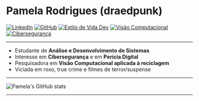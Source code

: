 # Pamela Rodrigues (draedpunk)

[![LinkedIn](https://img.shields.io/badge/LinkedIn-PamelaRodrigues-blue?logo=linkedin)](https://www.linkedin.com/in/rodrigues-pamela)
[![GitHub](https://img.shields.io/badge/GitHub-draedpunk-black?logo=github)](https://github.com/draedpunk)
[![Estilo de Vida Dev](https://img.shields.io/badge/Dev_Lifestyle-Night%20Coder-ff69b4)]()
[![Visão Computacional](https://img.shields.io/badge/Projetos-Vision_AI-green)]()
[![Cibersegurança](https://img.shields.io/badge/Foco-Cybersec-critical)]()

---

- Estudante de **Análise e Desenvolvimento de Sistemas**  
- Interesse em **Cibersegurança** e em **Perícia Digital**  
- Pesquisadora em **Visão Computacional aplicada à reciclagem**  
- Viciada em roxo, true crime e filmes de terror/suspense

---

![Pamela's GitHub stats](https://github-readme-stats.vercel.app/api?username=draedpunk&show_icons=true&theme=tokyonight)

---

